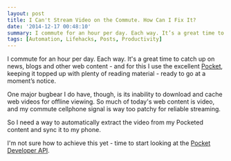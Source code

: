 ```yaml
---
layout: post
title: I Can't Stream Video on the Commute. How Can I Fix It?
date: '2014-12-17 00:48:10'
summary: I commute for an hour per day. Each way. It’s a great time to catch up on news, blogs and other web content - and for this I use the excellent Pocket, keeping it topped up with plenty of reading material - ready to go at a moment’s notice ...
tags: [Automation, Lifehacks, Posts, Productivity]
---
```


I commute for an hour per day. Each way. It's a great time to catch up on news, blogs and other web content - and for this I use the excellent <a href="http://getpocket.com" target="_blank">Pocket</a>, keeping it topped up with plenty of reading material - ready to go at a moment’s notice.

One major bugbear I do have, though, is its inability to download and cache web videos for offline viewing. So much of today's web content is video, and my commute cellphone signal is way too patchy for reliable streaming.

So I need a way to automatically extract the video from my Pocketed content and sync it to my phone.

I'm not sure how to achieve this yet - time to start looking at the <a href="http://getpocket.com/developer/" target="_blank">Pocket Developer API</a>.

